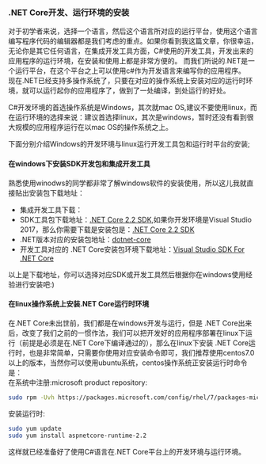 ### .NET Core开发、运行环境的安装
对于初学者来说，选择一个语言，然后这个语言所对应的运行平台，使用这个语言编写程序代码的编辑器都是我们考虑的重点。如果你看到我这篇文章，你很幸运，无论你是其它任何语言，在集成开发工具方面，C#使用的开发工具，开发出来的应用程序的运行环境，在安装和使用上都是非常方便的。
而我们所说的.NET是一个运行平台，在这个平台之上可以使用c#作为开发语言来编写你的应用程序。  
现在.NET已经支持多操作系统了，只要在对应的操作系统上安装对应的运行时环境，就可以运行起你的应用程序了，做到了一处编译，到处运行的好处。  

C#开发环境的首选操作系统是Windows，其次就mac OS,建议不要使用linux，而在运行环境的选择来说：建议首选择linux，其次是windows，暂时还没有看到很大规模的应用程序运行在以mac OS的操作系统之上。  

下面分别介绍Windows的开发环境与linux运行开发工具包和运行时平台的安装;
#### 在windows下安装SDK开发包和集成开发工具
熟悉使用winodws的同学都非常了解windows软件的安装使用，所以这儿我就直接贴出安装包下载地址：  
+ 集成开发工具下载：
+ SDK工具包下载地址：[.NET Core 2.2 SDK](https://dotnet.microsoft.com/download/thank-you/dotnet-sdk-2.2.300-windows-x64-installer,.NET),如果你开发环境是Visual Studio 2017，那么你需要下载是安装包是：[.NET Core 2.2 SDK](https://dotnet.microsoft.com/download/thank-you/dotnet-sdk-2.2.107-windows-x64-installer)  
+ .NET版本对应的安装包地址：[dotnet-core](https://dotnet.microsoft.com/download/dotnet-core/2.2#sdk-2.2.107)  
+ 开发工具对应的 .NET Core安装包环境下载地址：[Visual Studio SDK For .NET Core ](https://dotnet.microsoft.com/download/visual-studio-sdks)

以上是下载地址，你可以选择对应SDK或开发工具然后根据你在windows使用经验进行安装吧:)
#### 在linux操作系统上安装.NET Core运行时环境
在.NET Core未出世前，我们都是在windows开发与运行，但是 .NET Core出来后，改变了我们之前的一惯作法，我们可以把开发好的应用程序部署在linux下运行（前提是必须是在.NET Core下编译通过的），那么在linux下安装 .NET Core运行时，也是非常简单，只需要你使用对应安装命令即可，我们推荐使用centos7.0以上的版本，当然你可以使用ubuntu系统，centos操作系统正安装运行时命令是：  
在系统中注册:microsoft product repository:
```sh
sudo rpm -Uvh https://packages.microsoft.com/config/rhel/7/packages-microsoft-prod.rpm
```
安装运行时:
```sh
sudo yum update  
sudo yum install aspnetcore-runtime-2.2
```
这样就已经准备好了使用C#语言在.NET Core平台上的开发环境与运行环境。